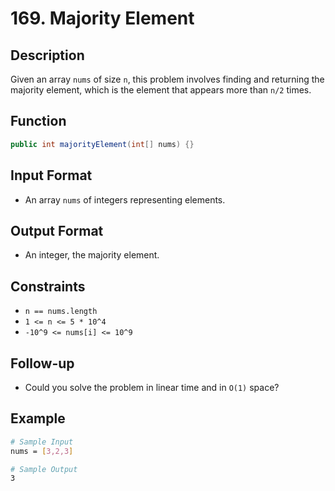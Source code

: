 # 169. Majority Element

## Description

Given an array `nums` of size `n`, this problem involves finding and returning the majority element, which is the element that appears more than `n/2` times.

## Function

```java
public int majorityElement(int[] nums) {}
```

## Input Format

- An array `nums` of integers representing elements.

## Output Format

- An integer, the majority element.

## Constraints

- `n == nums.length`
- `1 <= n <= 5 * 10^4`
- `-10^9 <= nums[i] <= 10^9`

## Follow-up

- Could you solve the problem in linear time and in `O(1)` space?

## Example

```bash
# Sample Input
nums = [3,2,3]

# Sample Output
3
```
